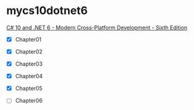 # mycs10dotnet6
[C# 10 and .NET 6 - Modern Cross-Platform Development - Sixth Edition](https://learning.oreilly.com/library/view/c-10-and/9781801077361/)

- [x] Chapter01
- [x] Chapter02
- [x] Chapter03
- [x] Chapter04
- [x] Chapter05
- [ ] Chapter06

